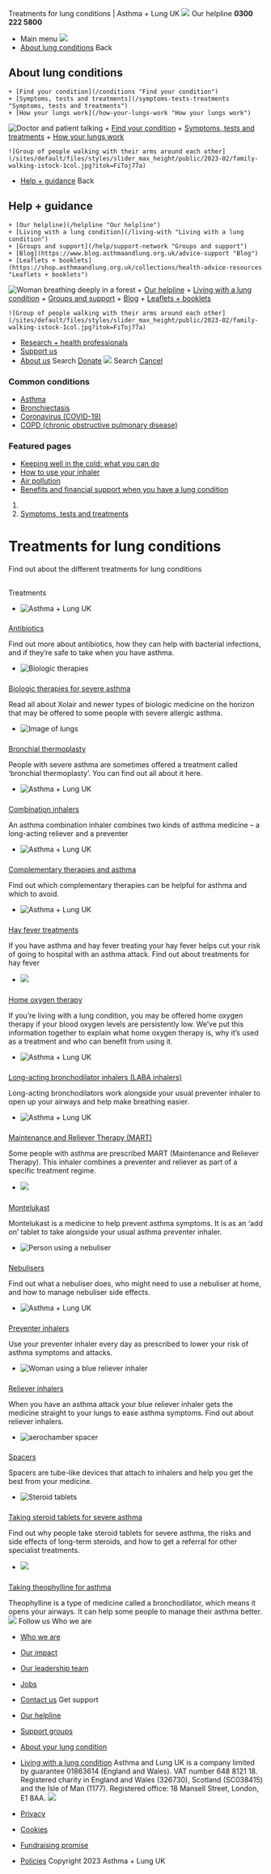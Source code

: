 
Treatments for lung conditions | Asthma + Lung UK
 [![](/themes/custom/asthma-lung-uk/images/aluk-logo.png)](/ "Homepage")
 Our helpline **0300 222 5800**
* Main menu
![](/wingsuit/asthma-lung-uk/images/aluk-logo.png)
* [About lung conditions](#about "About lung conditions")
 Back
 
## About lung conditions
	+ [Find your condition](/conditions "Find your condition")
	+ [Symptoms, tests and treatments](/symptoms-tests-treatments "Symptoms, tests and treatments")
	+ [How your lungs work](/how-your-lungs-work "How your lungs work")
![Doctor and patient talking](/sites/default/files/styles/slider_max_height/public/2023-02/119589.jpg?itok=IfMKqhqJ)
	+ [Find your condition](/conditions)
	+ [Symptoms, tests and treatments](/symptoms-tests-treatments)
	+ [How your lungs work](/how-your-lungs-work)
	
	
	![Group of people walking with their arms around each other](/sites/default/files/styles/slider_max_height/public/2023-02/family-walking-istock-1col.jpg?itok=FiToj77a)
* [Help + guidance](#get-support "Help + guidance")
 Back
 
## Help + guidance
	+ [Our helpline](/helpline "Our helpline")
	+ [Living with a lung condition](/living-with "Living with a lung condition")
	+ [Groups and support](/help/support-network "Groups and support")
	+ [Blog](https://www.blog.asthmaandlung.org.uk/advice-support "Blog")
	+ [Leaflets + booklets](https://shop.asthmaandlung.org.uk/collections/health-advice-resources "Leaflets + booklets")
![Woman breathing deeply in a forest](/sites/default/files/styles/slider_max_height/public/2023-02/A%2BLUK%20Generic73.jpg?itok=IY-jWei3)
	+ [Our helpline](/helpline)
	+ [Living with a lung condition](/living-with)
	+ [Groups and support](/help/support-network)
	+ [Blog](https://www.blog.asthmaandlung.org.uk/advice-support)
	+ [Leaflets + booklets](https://shop.asthmaandlung.org.uk/collections/health-advice-resources "Leaflets and booklets about lung conditions")
	
	
	![Group of people walking with their arms around each other](/sites/default/files/styles/slider_max_height/public/2023-02/family-walking-istock-1col.jpg?itok=FiToj77a)
* [Research + health professionals](/research-health-professionals "Research + health professionals")
* [Support us](/support-us "Support us")
* [About us](/about-us "About us")
Search
[Donate](https://action.asthmaandlung.org.uk/page/99720/donate/1?ea_tracking_id=General_WebsiteALUK_Header_Regular "Donate") 
 [![](/themes/custom/asthma-lung-uk/images/aluk-logo.png)](/ "Homepage")
Search
[Cancel](#)
### Common conditions
* [Asthma](/conditions/asthma)
* [Bronchiectasis](/conditions/bronchiectasis)
* [Coronavirus (COVID-19)](/conditions/coronavirus)
* [COPD (chronic obstructive pulmonary disease)](/conditions/copd-chronic-obstructive-pulmonary-disease)
### Featured pages
* [Keeping well in the cold: what you can do](/living-with/cold-weather)
* [How to use your inhaler](/living-with/inhaler-videos)
* [Air pollution](/living-with/air-pollution)
* [Benefits and financial support when you have a lung condition](/living-with/benefits)
1. 
3. [Symptoms, tests and treatments](/symptoms-tests-treatments)
# Treatments for lung conditions
Find out about the different treatments for lung conditions 
## 
 Treatments
* ![Asthma + Lung UK](/sites/default/files/styles/listing_image_mobile_x1/public/2023-01/aluk_0.png?h=ec041e41&itok=cRRgMdwz)
### 
 [Antibiotics](/symptoms-tests-treatments/treatments/antibiotics)
 
 Find out more about antibiotics, how they can help with bacterial infections, and if they’re safe to take when you have asthma.
* ![Biologic therapies](/sites/default/files/styles/listing_image_mobile_x1/public/2023-02/3_severe_asthma.jpg?h=94239960&itok=hadgc1mi)
### 
 [Biologic therapies for severe asthma](/symptoms-tests-treatments/treatments/biologic-therapies)
 
 Read all about Xolair and newer types of biologic medicine on the horizon that may be offered to some people with severe allergic asthma.
* ![Image of lungs](/sites/default/files/styles/listing_image_mobile_x1/public/2023-02/iStock%20lungs%20edit%203.jpg?h=af72bcb2&itok=rQzoK3RT)
### 
 [Bronchial thermoplasty](/symptoms-tests-treatments/treatments/bronchial-thermoplasty)
 
 People with severe asthma are sometimes offered a treatment called ‘bronchial thermoplasty’. You can find out all about it here.
* ![Asthma + Lung UK](/sites/default/files/styles/listing_image_mobile_x1/public/2023-01/aluk_0.png?h=ec041e41&itok=cRRgMdwz)
### 
 [Combination inhalers](/symptoms-tests-treatments/treatments/combination)
 
 An asthma combination inhaler combines two kinds of asthma medicine – a long-acting reliever and a preventer
* ![Asthma + Lung UK](/sites/default/files/styles/listing_image_mobile_x1/public/2023-01/aluk_0.png?h=ec041e41&itok=cRRgMdwz)
### 
 [Complementary therapies and asthma](/symptoms-tests-treatments/treatments/complementary-therapies)
 
 Find out which complementary therapies can be helpful for asthma and which to avoid.
* ![Asthma + Lung UK](/sites/default/files/styles/listing_image_mobile_x1/public/2023-01/aluk_0.png?h=ec041e41&itok=cRRgMdwz)
### 
 [Hay fever treatments](/symptoms-tests-treatments/treatments/hay-fever)
 
 If you have asthma and hay fever treating your hay fever helps cut your risk of going to hospital with an asthma attack. Find out about treatments for hay fever
* ![](/sites/default/files/styles/listing_image_mobile_x1/public/chris_walkng_oxygen_therapy_copd.jpg?h=732155ae&itok=Y19j437g)
### 
 [Home oxygen therapy](/symptoms-tests-treatments/treatments/home-oxygen-therapy)
 
 If you’re living with a lung condition, you may be offered home oxygen therapy if your blood oxygen levels are persistently low. We’ve put this information together to explain what home oxygen therapy is, why it’s used as a treatment and who can benefit from using it.
* ![Asthma + Lung UK](/sites/default/files/styles/listing_image_mobile_x1/public/2023-01/aluk_0.png?h=ec041e41&itok=cRRgMdwz)
### 
 [Long-acting bronchodilator inhalers (LABA inhalers)](/symptoms-tests-treatments/treatments/long-acting-reliever)
 
 Long-acting bronchodilators work alongside your usual preventer inhaler to open up your airways and help make breathing easier.
* ![Asthma + Lung UK](/sites/default/files/styles/listing_image_mobile_x1/public/2023-01/aluk_0.png?h=ec041e41&itok=cRRgMdwz)
### 
 [Maintenance and Reliever Therapy (MART)](/symptoms-tests-treatments/treatments/mart)
 
 Some people with asthma are prescribed MART (Maintenance and Reliever Therapy). This inhaler combines a preventer and reliever as part of a specific treatment regime.
* ![](/sites/default/files/styles/listing_image_mobile_x1/public/Pharmacist.jpeg?h=6cc6f189&itok=Gu6KS1gH)
### 
 [Montelukast](/symptoms-tests-treatments/treatments/montelukast)
 
 Montelukast is a medicine to help prevent asthma symptoms. It is as an ‘add on’ tablet to take alongside your usual asthma preventer inhaler.
* ![Person using a nebuliser](/sites/default/files/styles/listing_image_mobile_x1/public/2023-03/person%20using%20nebuliser.jpg?h=c411030c&itok=3ssKMqpr)
### 
 [Nebulisers](/symptoms-tests-treatments/treatments/nebulisers)
 
 Find out what a nebuliser does, who might need to use a nebuliser at home, and how to manage nebuliser side effects.
* ![Asthma + Lung UK](/sites/default/files/styles/listing_image_mobile_x1/public/2023-01/aluk_0.png?h=ec041e41&itok=cRRgMdwz)
### 
 [Preventer inhalers](/symptoms-tests-treatments/treatments/preventer-inhalers)
 
 Use your preventer inhaler every day as prescribed to lower your risk of asthma symptoms and attacks.
* ![Woman using a blue reliever inhaler](/sites/default/files/styles/listing_image_mobile_x1/public/2023-03/SER070_emergency_380x1782.jpg?h=6df0771d&itok=uMMySyyd)
### 
 [Reliever inhalers](/symptoms-tests-treatments/treatments/reliever-inhalers)
 
 When you have an asthma attack your blue reliever inhaler gets the medicine straight to your lungs to ease asthma symptoms. Find out about reliever inhalers.
* ![aerochamber spacer](/sites/default/files/styles/listing_image_mobile_x1/public/2023-02/aero-chamber-spacer.jpg?h=e7da9bf8&itok=R6v6H27w)
### 
 [Spacers](/symptoms-tests-treatments/treatments/spacers)
 
 Spacers are tube-like devices that attach to inhalers and help you get the best from your medicine.
* ![Steroid tablets](/sites/default/files/styles/listing_image_mobile_x1/public/2023-02/pharmacist-smiling-istock-1col.jpg?h=5fe4d917&itok=cUZUlPnF)
### 
 [Taking steroid tablets for severe asthma](/symptoms-tests-treatments/treatments/steroid-tablets)
 
 Find out why people take steroid tablets for severe asthma, the risks and side effects of long-term steroids, and how to get a referral for other specialist treatments.
* ![](/sites/default/files/styles/listing_image_mobile_x1/public/Pharmacist.jpeg?h=6cc6f189&itok=Gu6KS1gH)
### 
 [Taking theophylline for asthma](/symptoms-tests-treatments/treatments/theophylline)
 
 Theophylline is a type of medicine called a bronchodilator, which means it opens your airways. It can help some people to manage their asthma better.
 [![](/sites/default/files/2023-01/footer-logo%20%281%29.png)](/ "Homepage")
Follow us
 Who we are
 
* [Who we are](/about-us/who-we-are)
* [Our impact](/about-us/our-impact)
* [Our leadership team](/about-us/our-leadership-team)
* [Jobs](/work-us)
* [Contact us](/about-us/contact-us)
 Get support
 
* [Our helpline](/helpline)
* [Support groups](/help/support-network)
* [About your lung condition](/conditions)
* [Living with a lung condition](/living-with)
Asthma and Lung UK is a company limited by guarantee 01863614 (England and Wales). VAT number 648 8121 18.
Registered charity in England and Wales (326730), Scotland (SC038415) and the Isle of Man (1177). Registered office: 18 Mansell Street, London, E1 8AA.
[![](/sites/default/files/2023-01/reg-logo%20%281%29.png)](https://www.fundraisingregulator.org.uk)
![]()
![]()
* [Privacy](/privacy-policy)
* [Cookies](/cookies-how-we-use-them)
* [Fundraising promise](/fundraising-promise)
* [Policies](/about-us/policies)
 Copyright 2023 Asthma + Lung UK
 
